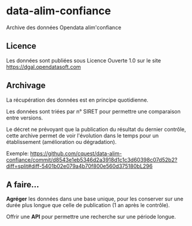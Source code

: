 # data-alim-confiance
Archive des données Opendata alim'confiance

## Licence

Les données sont publiées sous Licence Ouverte 1.0 sur le site https://dgal.opendatasoft.com

## Archivage

La récupération des données est en principe quotidienne.

Les données sont triées par n° SIRET pour permettre une comparaison entre versions.

Le décret ne prévoyant que la publication du résultat du dernier contrôle, cette archive permet de voir l'évolution dans le temps pour un établissement (amélioration ou dégradation).

Exemple: https://github.com/cquest/data-alim-confiance/commit/d8543e1eb5346d2a3918d1c1c3d60398c07d52b2?diff=split#diff-5401b02e079a4b70f800e560d375180bL296

## A faire...

**Agréger** les données dans une base unique, pour les conserver sur une durée plus longue que celle de publication (1 an après le contrôle).

Offrir une **API** pour permettre une recherche sur une période longue.
